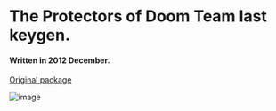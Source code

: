 # The Protectors of Doom Team last keygen.

#### Written in 2012 December.

[Original package](https://defacto2.net/f/ba2bb62)

![image](https://user-images.githubusercontent.com/513842/170963238-e55616d1-5270-403c-b7dd-d72c44aed7e6.png)
